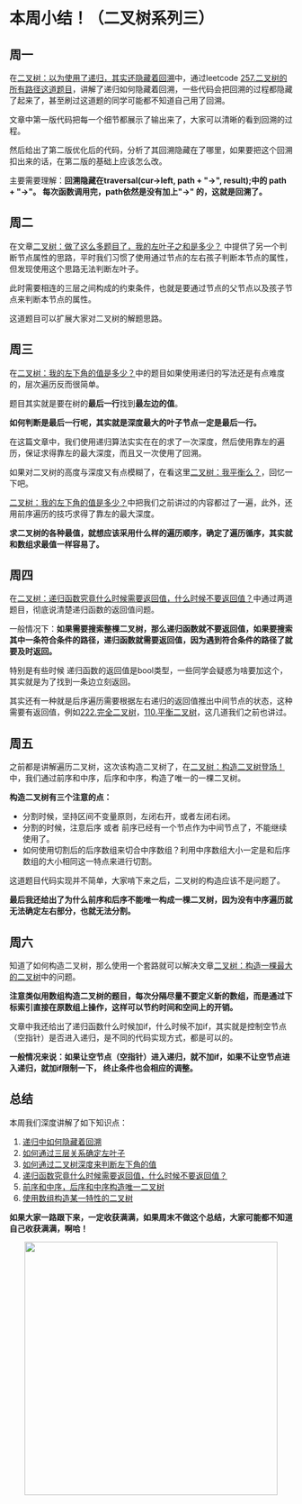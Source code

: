 
# 本周小结！（二叉树系列三）


## 周一

在[二叉树：以为使用了递归，其实还隐藏着回溯](https://programmercarl.com/二叉树中递归带着回溯.html)中，通过leetcode [257.二叉树的所有路径这道题目](https://programmercarl.com/0257.二叉树的所有路径.html)，讲解了递归如何隐藏着回溯，一些代码会把回溯的过程都隐藏了起来了，甚至刷过这道题的同学可能都不知道自己用了回溯。

文章中第一版代码把每一个细节都展示了输出来了，大家可以清晰的看到回溯的过程。

然后给出了第二版优化后的代码，分析了其回溯隐藏在了哪里，如果要把这个回溯扣出来的话，在第二版的基础上应该怎么改。

主要需要理解：**回溯隐藏在traversal(cur->left, path + "->", result);中的 path + "->"。 每次函数调用完，path依然是没有加上"->" 的，这就是回溯了。**


## 周二

在文章[二叉树：做了这么多题目了，我的左叶子之和是多少？](https://programmercarl.com/0404.左叶子之和.html) 中提供了另一个判断节点属性的思路，平时我们习惯了使用通过节点的左右孩子判断本节点的属性，但发现使用这个思路无法判断左叶子。

此时需要相连的三层之间构成的约束条件，也就是要通过节点的父节点以及孩子节点来判断本节点的属性。

这道题目可以扩展大家对二叉树的解题思路。


## 周三

在[二叉树：我的左下角的值是多少？](https://programmercarl.com/0513.找树左下角的值.html)中的题目如果使用递归的写法还是有点难度的，层次遍历反而很简单。

题目其实就是要在树的**最后一行**找到**最左边的值**。

**如何判断是最后一行呢，其实就是深度最大的叶子节点一定是最后一行。**

在这篇文章中，我们使用递归算法实实在在的求了一次深度，然后使用靠左的遍历，保证求得靠左的最大深度，而且又一次使用了回溯。

如果对二叉树的高度与深度又有点模糊了，在看这里[二叉树：我平衡么？](https://programmercarl.com/0110.平衡二叉树.html)，回忆一下吧。

[二叉树：我的左下角的值是多少？](https://programmercarl.com/0513.找树左下角的值.html)中把我们之前讲过的内容都过了一遍，此外，还用前序遍历的技巧求得了靠左的最大深度。

**求二叉树的各种最值，就想应该采用什么样的遍历顺序，确定了遍历循序，其实就和数组求最值一样容易了。**


## 周四

在[二叉树：递归函数究竟什么时候需要返回值，什么时候不要返回值？](https://programmercarl.com/0112.路径总和.html)中通过两道题目，彻底说清楚递归函数的返回值问题。

一般情况下：**如果需要搜索整棵二叉树，那么递归函数就不要返回值，如果要搜索其中一条符合条件的路径，递归函数就需要返回值，因为遇到符合条件的路径了就要及时返回。**

特别是有些时候 递归函数的返回值是bool类型，一些同学会疑惑为啥要加这个，其实就是为了找到一条边立刻返回。

其实还有一种就是后序遍历需要根据左右递归的返回值推出中间节点的状态，这种需要有返回值，例如[222.完全二叉树](https://programmercarl.com/0222.完全二叉树的节点个数.html)，[110.平衡二叉树](https://programmercarl.com/0110.平衡二叉树.html)，这几道我们之前也讲过。

## 周五

之前都是讲解遍历二叉树，这次该构造二叉树了，在[二叉树：构造二叉树登场！](https://programmercarl.com/0106.从中序与后序遍历序列构造二叉树.html)中，我们通过前序和中序，后序和中序，构造了唯一的一棵二叉树。

**构造二叉树有三个注意的点：**

* 分割时候，坚持区间不变量原则，左闭右开，或者左闭右闭。
* 分割的时候，注意后序 或者 前序已经有一个节点作为中间节点了，不能继续使用了。
* 如何使用切割后的后序数组来切合中序数组？利用中序数组大小一定是和后序数组的大小相同这一特点来进行切割。

这道题目代码实现并不简单，大家啃下来之后，二叉树的构造应该不是问题了。

**最后我还给出了为什么前序和后序不能唯一构成一棵二叉树，因为没有中序遍历就无法确定左右部分，也就无法分割。**

## 周六

知道了如何构造二叉树，那么使用一个套路就可以解决文章[二叉树：构造一棵最大的二叉树](https://programmercarl.com/0654.最大二叉树.html)中的问题。

**注意类似用数组构造二叉树的题目，每次分隔尽量不要定义新的数组，而是通过下标索引直接在原数组上操作，这样可以节约时间和空间上的开销。**

文章中我还给出了递归函数什么时候加if，什么时候不加if，其实就是控制空节点（空指针）是否进入递归，是不同的代码实现方式，都是可以的。

**一般情况来说：如果让空节点（空指针）进入递归，就不加if，如果不让空节点进入递归，就加if限制一下， 终止条件也会相应的调整。**

## 总结

本周我们深度讲解了如下知识点：

1. [递归中如何隐藏着回溯](https://programmercarl.com/二叉树中递归带着回溯.html)
2. [如何通过三层关系确定左叶子](https://programmercarl.com/0404.左叶子之和.html)
3. [如何通过二叉树深度来判断左下角的值](https://programmercarl.com/0513.找树左下角的值.html)
4. [递归函数究竟什么时候需要返回值，什么时候不要返回值？](https://programmercarl.com/0112.路径总和.html)
5. [前序和中序，后序和中序构造唯一二叉树](https://programmercarl.com/0106.从中序与后序遍历序列构造二叉树.html)
6. [使用数组构造某一特性的二叉树](https://programmercarl.com/0654.最大二叉树.html)

**如果大家一路跟下来，一定收获满满，如果周末不做这个总结，大家可能都不知道自己收获满满，啊哈！**


<div align="center"><img src=https://code-thinking.cdn.bcebos.com/pics/01二维码.jpg width=450> </img></div>
